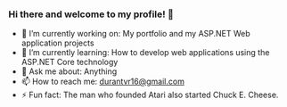 ### Hi there and welcome to my profile! 👋

- 🔭 I’m currently working on: My portfolio and my ASP.NET Web application projects
- 🌱 I’m currently learning: How to develop web applications using the ASP.NET Core technology
- 💬 Ask me about: Anything
- 📫 How to reach me: durantvr16@gmail.com
- ⚡ Fun fact: The man who founded Atari also started Chuck E. Cheese.
